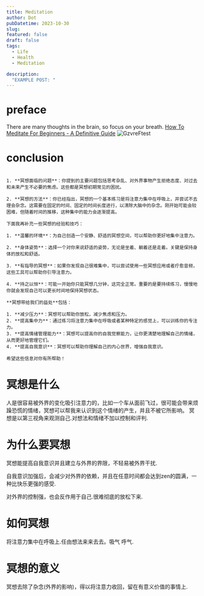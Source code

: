 ```yaml
---
title: Meditation
author: Dot
pubDatetime: 2023-10-30
slug: 
featured: false
draft: false
tags:
  - Life
  - Health
  - Meditation

description:
  "EXAMPLE POST: "
---
```


# preface

There are many thoughts in the brain, so focus on your breath.
[How To Meditate For Beginners - A Definitive Guide](https://www.youtube.com/watch?v=mMMerxh_12U)
![GzvreFtest](https://cdn.jsdelivr.net/gh/h3x311/upic@main/LC3/2023/GzvreFtest.png)

# conclusion

``` 当然，我根据你的描述来概括一下：

1. **冥想面临的问题**：你提到的主要问题包括思考杂乱、对外界事物产生拒绝态度、对过去和未来产生不必要的焦虑。这些都是冥想初期常见的困扰。

2. **冥想的方法**：你已经指出，冥想的一个基本练习是将注意力集中在呼吸上，并尝试不去理会杂念。这需要在固定的时间、固定的时间长度进行，以清除大脑中的杂念。刚开始可能会较困难，但随着时间的推移，这种集中的能力会逐渐提高。

下面我再补充一些冥想的经验和技巧：

1. **温馨的环境**：为自己创造一个安静、舒适的冥想空间，可以帮助你更好地集中注意力。

2. **身体姿势**：选择一个对你来说舒适的姿势，无论是坐着、躺着还是走着。关键是保持身体的放松和舒适。

3. **有指导的冥想**：如果你发现自己很难集中，可以尝试使用一些冥想应用或者疗愈音频，这些工具可以帮助你引导注意力。

4. **持之以恒**：可能一开始你只能冥想几分钟，这完全正常。重要的是要持续练习，慢慢地你就会发现自己可以更长时间地保持冥想状态。

**冥想带给我们的益处**包括：

1. **减少压力**：冥想可以帮助你放松，减少焦虑和压力。
2. **提高集中力**：通过练习将注意力集中在呼吸或者某种特定的感觉上，可以训练你的专注力。
3. **提高情绪管理能力**：冥想可以提高你的自我觉察能力，让你更清楚地理解自己的情绪，从而更好地管理它们。
4. **提高自我意识**：冥想可以帮助你理解自己的内心世界，增强自我意识。

希望这些信息对你有所帮助！

```


# 冥想是什么

人是很容易被外界的变化吸引注意力的，比如一个车从面前飞过，很可能会带来烦躁恐慌的情绪，冥想可以帮我来认识到这个情绪的产生，并且不被它所影响。
冥想是以第三视角来观测自己.对想法和情绪不加以控制和评判.

# 为什么要冥想

冥想能提高自我意识并且建立与外界的界限，不轻易被外界干扰.

自我意识加强后，会减少对外界的依赖，并且在任意时间都会达到zen的圆满，一种比快乐更强的感受.

对外界的控制强，也会反作用于自己.很难彻底的放松下来.

# 如何冥想

将注意力集中在呼吸上.任由想法来来去去。吸气 呼气.

# 冥想的意义

冥想去除了杂念(外界的影响)，得以将注意力收回，留在有意义价值的事情上.




